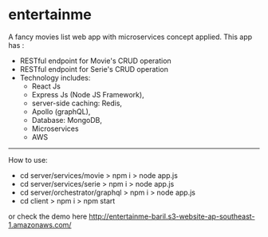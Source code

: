 # entertainme

A fancy movies list web app with microservices concept applied. This app has :

* RESTful endpoint for Movie's CRUD operation
* RESTful endpoint for Serie's CRUD operation
* Technology includes: 
    - React Js
    - Express Js (Node JS Framework),
    - server-side caching: Redis,
    - Apollo (graphQL),
    - Database: MongoDB,
    - Microservices
    - AWS

---

How to use:

* cd server/services/movie > npm i > node app.js
* cd server/services/serie > npm i > node app.js
* cd server/orchestrator/graphql > npm i > node app.js
* cd client > npm i > npm start

or check the demo here http://entertainme-baril.s3-website-ap-southeast-1.amazonaws.com/